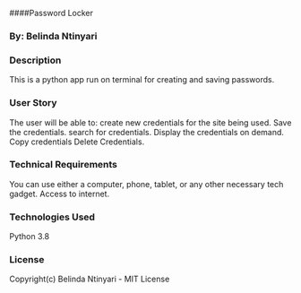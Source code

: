 ####Password Locker

### By: Belinda Ntinyari

### Description
This is a python app run on terminal for creating and saving passwords.

### User Story
The user will be able to:
create new credentials for the site being used.
Save the credentials.
search for credentials.
Display the credentials on demand.
Copy credentials
Delete Credentials.

### Technical Requirements
You can use either a computer, phone, tablet, or any other necessary tech gadget.
Access to internet.

### Technologies Used
Python 3.8

### License
Copyright(c) Belinda Ntinyari - MIT License